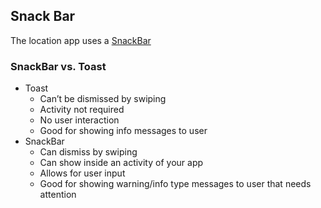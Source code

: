 ## Snack Bar
 The location app uses a [SnackBar](https://developer.android.com/reference/com/google/android/material/snackbar/Snackbar?hl=en)

### SnackBar vs. Toast
- Toast
  - Can’t be dismissed by swiping   
  - Activity not required
  - No user interaction
  - Good for showing info messages to user                               
- SnackBar
  - Can dismiss by swiping  
  - Can show inside an activity of your app
  - Allows for user input
  - Good for showing warning/info type messages to user that needs attention
